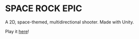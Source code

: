 # SPACE ROCK EPIC
A 2D, space-themed, multidirectional shooter. Made with Unity.

Play it [here](https://brandonlymangamedev.com/?page_id=787)!
